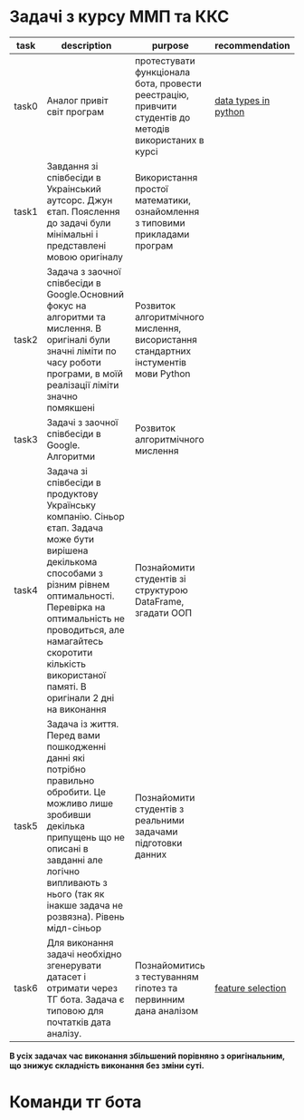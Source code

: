 # Задачі з курсу ММП та ККС

| task  | description                                                                                                                                                                                                                                                                          | purpose                                                                                                | recommendation                                                                                                                                  |
|-------|--------------------------------------------------------------------------------------------------------------------------------------------------------------------------------------------------------------------------------------------------------------------------------------|--------------------------------------------------------------------------------------------------------|-------------------------------------------------------------------------------------------------------------------------------------------------|
| task0 | Аналог привіт світ програм                                                                                                                                                                                                                                                           | протестувати функціонала бота, провести реестрацію, привчити студентів до методів використаних в курсі | [data types in python ](https://fastapi.tiangolo.com/python-types/)                                                                             |
| task1 | Завдання зі співбесіди в Украінський аутсорс. Джун єтап. Пояслення до задачі були мінімальні і представлені мовою оригіналу                                                                                                                                                          | Використання простої математики, ознайомлення з типовими прикладами програм                            |
| task2 | Задача з заочної співбесіди в Google.Основний фокус на алгоритми та мислення. В оригіналі були значні ліміти по часу роботи програми, в моїй реалізації ліміти значно помякшені                                                                                                      | Розвиток алгоритмічного мислення, висористання стандартних інстументів мови Python                     |
| task3 | Задачі з заочної співбесіди в Google. Алгоритми                                                                                                                                                                                                                                      | Розвиток алгоритмічного мислення                                                                       |
| task4 | Задача зі співбесіди в продуктову Українську компанію. Сіньор єтап. Задача може бути вирішена декількома способами з різним рівнем оптимальності. Перевірка на оптимальність не проводиться, але намагайтесь скоротити кількість використаної памяті. В оригінали 2 дні на виконання | Познайомити студентів зі структурою DataFrame, згадати ООП                                             |
| task5 | Задача із життя. Перед вами пошкодженні данні які потрібно правильно обробити. Це можливо лише зробивши декілька припущень що не описані в завданні але логічно випливають з нього (так як інакше задача не розвязна). Рівень мідл-сіньор                                            | Познайомити студентів з реальними задачами підготовки данних                                           |
| task6 | Для виконання задачі необхідно згенерувати датасет і отримати через ТГ бота. Задача є типовою для почтатків дата аналізу.                                                                                                                                                            | Познайомитись з тестуванням гіпотез та первинним дана аналізом                                         | [feature selection](https://www.researchgate.net/publication/357323093_Vibir_zminnih_dla_prognozuvanna_Python_Feature_selection_methods_Python) |

**В усіх задачах час виконання збільшений порівняно з оригінальним, що знижує складність виконання без зміни суті.**

# Команди тг бота

<!-- | --- | --- | -->